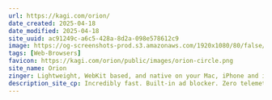 ```yaml
---
url: https://kagi.com/orion/
date_created: 2025-04-18
date_modified: 2025-04-18
site_uuid: ac91249c-a6c5-428a-8d2a-098e578612c9
image: https://og-screenshots-prod.s3.amazonaws.com/1920x1080/80/false/19e03ff42852e25d7c156e1d08607b5a81de81c95fd228c490c8c336bd36f3c0.jpeg
tags: [Web-Browsers]
favicon: https://kagi.com/orion/public/images/orion-circle.png
site_name: Orion
zinger: Lightweight, WebKit based, and native on your Mac, iPhone and iPad
description_site_cp: Incredibly fast. Built-in ad blocker. Zero telemetry. Web extensions support.
---
```


